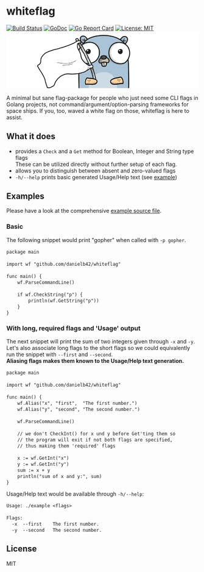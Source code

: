 # whiteflag

[![Build Status](https://travis-ci.com/danielb42/whiteflag.svg?branch=master)](https://travis-ci.com/danielb42/whiteflag)
[![GoDoc](https://godoc.org/github.com/danielb42/whiteflag?status.svg)](https://godoc.org/github.com/danielb42/whiteflag) 
[![Go Report Card](https://goreportcard.com/badge/github.com/danielb42/whiteflag)](https://goreportcard.com/report/github.com/danielb42/whiteflag) 
[![License: MIT](https://img.shields.io/badge/License-MIT-yellow.svg)](https://opensource.org/licenses/MIT)  
![Whiteflag Gopher](whiteflag.png)

A minimal but sane flag-package for people who just need some CLI flags in Golang projects, not command/argument/option-parsing frameworks for space ships. If you, too, waved a white flag on those, whiteflag is here to assist.

## What it does
- provides a `Check` and a `Get` method for Boolean, Integer and String type flags  
These can be utilized directly without further setup of each flag. 
- allows you to distinguish between absent and zero-valued flags
- `-h/--help` prints basic generated Usage/Help text (see [example](#with-long-flags))

## Examples
Please have a look at the comprehensive [example source file](example/example.go).  

### Basic
The following snippet would print "gopher" when called with `-p gopher`.
```golang
package main

import wf "github.com/danielb42/whiteflag"

func main() {
    wf.ParseCommandLine()
    
    if wf.CheckString("p") {
        println(wf.GetString("p"))
    }
}
```

### With long, required flags and 'Usage' output
The next snippet will print the sum of two integers given through `-x` and `-y`.  
Let's also associate long flags to the short flags so we could equivalently run the snippet with `--first` and `--second`.  
**Aliasing flags makes them known to the Usage/Help text generation.**  

```golang
package main

import wf "github.com/danielb42/whiteflag"

func main() {
    wf.Alias("x", "first",  "The first number.")
    wf.Alias("y", "second", "The second number.")

    wf.ParseCommandLine()

    // we don't CheckInt() for x und y before Get'ting them so 
    // the program will exit if not both flags are specified,
    // thus making them 'required' flags

    x := wf.GetInt("x")
    y := wf.GetInt("y")
    sum := x + y
    println("sum of x and y:", sum)
}
```

Usage/Help text would be available through `-h/--help`:

```
Usage: ./example <flags>

Flags:
  -x  --first    The first number.
  -y  --second   The second number.
```

## License
MIT
